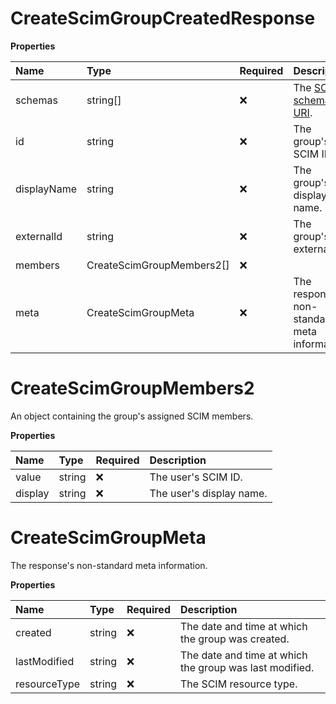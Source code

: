 # CreateScimGroupCreatedResponse

**Properties**

| Name        | Type                      | Required | Description                                                              |
| :---------- | :------------------------ | :------- | :----------------------------------------------------------------------- |
| schemas     | string[]                  | ❌       | The [SCIM schema URI](https://www.iana.org/assignments/scim/scim.xhtml). |
| id          | string                    | ❌       | The group's SCIM ID.                                                     |
| displayName | string                    | ❌       | The group's display name.                                                |
| externalId  | string                    | ❌       | The group's external ID.                                                 |
| members     | CreateScimGroupMembers2[] | ❌       |                                                                          |
| meta        | CreateScimGroupMeta       | ❌       | The response's non-standard meta information.                            |

# CreateScimGroupMembers2

An object containing the group's assigned SCIM members.

**Properties**

| Name    | Type   | Required | Description              |
| :------ | :----- | :------- | :----------------------- |
| value   | string | ❌       | The user's SCIM ID.      |
| display | string | ❌       | The user's display name. |

# CreateScimGroupMeta

The response's non-standard meta information.

**Properties**

| Name         | Type   | Required | Description                                             |
| :----------- | :----- | :------- | :------------------------------------------------------ |
| created      | string | ❌       | The date and time at which the group was created.       |
| lastModified | string | ❌       | The date and time at which the group was last modified. |
| resourceType | string | ❌       | The SCIM resource type.                                 |

<!-- This file was generated by liblab | https://liblab.com/ -->
